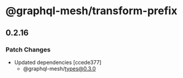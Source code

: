 # @graphql-mesh/transform-prefix

## 0.2.16
### Patch Changes

- Updated dependencies [ccede377]
  - @graphql-mesh/types@0.3.0
